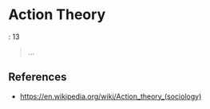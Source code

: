 # Action Theory

: 13

> …
> 

## References

- https://en.wikipedia.org/wiki/Action_theory_(sociology)